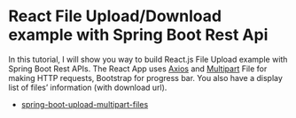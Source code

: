 # React File Upload/Download example with Spring Boot Rest Api

In this tutorial, I will show you way to build React.js File Upload example with Spring Boot Rest APIs. The React App uses [Axios](https://github.com/axios/axios) and [Multipart](https://www.w3.org/Protocols/rfc1341/7_2_Multipart.html) File for making HTTP requests, Bootstrap for progress bar. You also have a display list of files’ information (with download url).

- [spring-boot-upload-multipart-files](spring-boot-upload-multipart-files)
